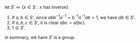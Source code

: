 let $S'\coloneqq \{x\in S:x\ \text{has inverse}\}$.
1. if $a,b\in S'$, since $abb^{-1}a^{-1}=b^{-1}a^{-1}ab=1$, we have $ab \in S'$.
2. if $a,b,c \in S'$, it is clear $abc=a(bc)$.
3. $1 \in S'$.  

in summary, we have $S'$ is a group.